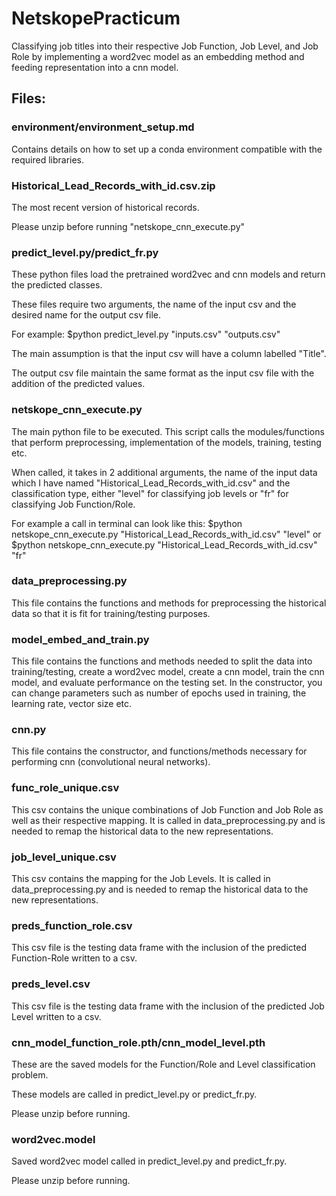 # NetskopePracticum

Classifying job titles into their respective Job Function, Job Level, and Job Role by implementing a word2vec model as an embedding method and feeding representation into a cnn model.  

## Files: 

### environment/environment_setup.md 

Contains details on how to set up a conda environment compatible with the required libraries.

### Historical_Lead_Records_with_id.csv.zip

The most recent version of historical records.

Please unzip before running "netskope_cnn_execute.py"

### predict_level.py/predict_fr.py

These python files load the pretrained word2vec and cnn models and return the predicted classes. 

These files require two arguments, the name of the input csv and the desired name for the output csv file.

For example: $python predict_level.py "inputs.csv" "outputs.csv" 

The main assumption is that the input csv will have a column labelled "Title".

The output csv file maintain the same format as the input csv file with the addition of the predicted values.

### netskope_cnn_execute.py 

The main python file to be executed. This script calls the modules/functions that perform preprocessing, implementation of the models, training, testing etc. 

When called, it takes in 2 additional arguments, the name of the input data which I have named "Historical_Lead_Records_with_id.csv" and the classification type, either "level" for classifying job levels or "fr" for classifying Job Function/Role. 

For example a call in terminal can look like this: $python netskope_cnn_execute.py "Historical_Lead_Records_with_id.csv" "level" or $python netskope_cnn_execute.py "Historical_Lead_Records_with_id.csv" "fr"

### data_preprocessing.py

This file contains the functions and methods for preprocessing the historical data so that it is fit for training/testing purposes.

### model_embed_and_train.py 

This file contains the functions and methods needed to split the data into training/testing, create a word2vec model, create a cnn model, train the cnn model, and evaluate performance on the testing set. In the constructor, you can change parameters such as number of epochs used in training, the learning rate, vector size etc. 

### cnn.py 

This file contains the constructor, and functions/methods necessary for performing cnn (convolutional neural networks).

### func_role_unique.csv

This csv contains the unique combinations of Job Function and Job Role as well as their respective mapping. It is called in data_preprocessing.py and is needed to remap the historical data to the new representations.

### job_level_unique.csv

This csv contains the mapping for the Job Levels. It is called in data_preprocessing.py and is needed to remap the historical data to the new representations.

### preds_function_role.csv

This csv file is the testing data frame with the inclusion of the predicted Function-Role written to a csv.

### preds_level.csv

This csv file is the testing data frame with the inclusion of the predicted Job Level written to a csv. 

### cnn_model_function_role.pth/cnn_model_level.pth

These are the saved models for the Function/Role and Level classification problem. 

These models are called in predict_level.py or predict_fr.py.

Please unzip before running.

### word2vec.model

Saved word2vec model called in predict_level.py and predict_fr.py.

Please unzip before running.




